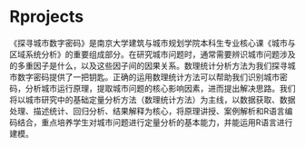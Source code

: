 # Rprojects

《探寻城市数字密码》是南京大学建筑与城市规划学院本科生专业核心课《城市与区域系统分析》的重要组成部分。在研究城市问题时，通常需要辨识城市问题涉及的多重因子是什么，以及这些因子间的因果关系。数理统计分析方法为我们探寻城市数字密码提供了一把钥匙。正确的运用数理统计方法可以帮助我们识别城市密码，分析城市运行原理，提取城市问题的核心影响因素，进而提出解决思路。我们将以城市研究中的基础定量分析方法（数理统计方法）为主线，以数据获取、数据处理、描述统计、回归分析、结果解释为核心，将原理讲授、案例解析和R语言编码结合，重点培养学生对城市问题进行定量分析的基本能力，并能运用R语言进行建模。
